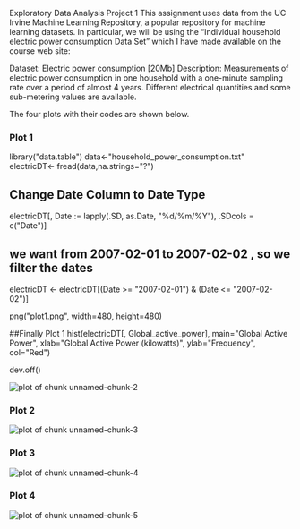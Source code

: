 Exploratory Data Analysis Project 1
This assignment uses data from the UC Irvine Machine Learning Repository, a popular repository for machine learning datasets. In particular, we will be using the “Individual household electric power consumption Data Set” which I have made available on the course web site:

Dataset: Electric power consumption [20Mb]
Description: Measurements of electric power consumption in one household with a one-minute sampling rate over a period of almost 4 years. Different electrical quantities and some sub-metering values are available.

The four plots with their codes are shown below. 


### Plot 1
library("data.table")
data<-"household_power_consumption.txt"
electricDT<- fread(data,na.strings="?")
## Change Date Column to Date Type
electricDT[, Date := lapply(.SD, as.Date, "%d/%m/%Y"), .SDcols = c("Date")]

## we want from 2007-02-01 to 2007-02-02 , so we filter the dates
electricDT <- electricDT[(Date >= "2007-02-01") & (Date <= "2007-02-02")]

png("plot1.png", width=480, height=480)

##Finally  Plot 1
hist(electricDT[, Global_active_power], main="Global Active Power", 
     xlab="Global Active Power (kilowatts)", ylab="Frequency", col="Red")

dev.off()

![plot of chunk unnamed-chunk-2](figure/unnamed-chunk-2.png) 


### Plot 2

![plot of chunk unnamed-chunk-3](figure/unnamed-chunk-3.png) 


### Plot 3

![plot of chunk unnamed-chunk-4](figure/unnamed-chunk-4.png) 


### Plot 4

![plot of chunk unnamed-chunk-5](figure/unnamed-chunk-5.png) 


